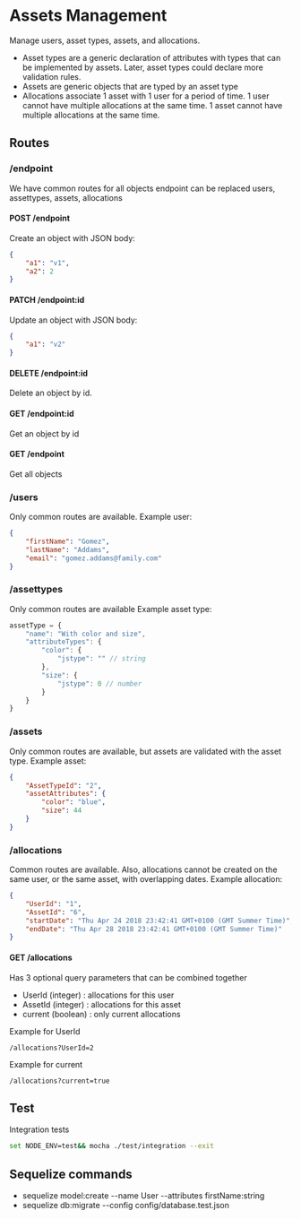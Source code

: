 # Assets Management

Manage users, asset types, assets, and allocations.
- Asset types are a generic declaration of attributes with types that can be implemented by assets.
Later, asset types could declare more validation rules.
- Assets are generic objects that are typed by an asset type
- Allocations associate 1 asset with 1 user for a period of time.
1 user cannot have multiple allocations at the same time.
1 asset cannot have multiple allocations at the same time.

## Routes

### /endpoint
We have common routes for all objects
endpoint can be replaced users, assettypes, assets, allocations

#### POST /endpoint
Create an object with JSON body:
```json
{
	"a1": "v1",
	"a2": 2
}
```

#### PATCH /endpoint:id
Update an object with JSON body:
```json
{
	"a1": "v2"
}
```

#### DELETE /endpoint:id
Delete an object by id.

#### GET /endpoint:id
Get an object by id

#### GET /endpoint
Get all objects

### /users
Only common routes are available.
Example user:
```json
{
	"firstName": "Gomez",
	"lastName": "Addams",
	"email": "gomez.addams@family.com"
}
```

### /assettypes
Only common routes are available
Example asset type:
```js
assetType = {
	"name": "With color and size",
	"attributeTypes": {
		"color": {
			"jstype": "" // string
		},
		"size": {
        	"jstype": 0 // number
        }
	}
}
```

### /assets
Only common routes are available, but assets are validated with the asset type.
Example asset:
```json
{
	"AssetTypeId": "2",
	"assetAttributes": {
		"color": "blue",
		"size": 44
	}
}
```

### /allocations
Common routes are available.
Also, allocations cannot be created on the same user, or the same asset, with overlapping dates.
Example allocation:
```json
{
	"UserId": "1",
	"AssetId": "6",
	"startDate": "Thu Apr 24 2018 23:42:41 GMT+0100 (GMT Summer Time)",
	"endDate": "Thu Apr 28 2018 23:42:41 GMT+0100 (GMT Summer Time)"
}
```

#### GET /allocations
Has 3 optional query parameters that can be combined together
- UserId (integer) : allocations for this user
- AssetId (integer) : allocations for this asset
- current (boolean) : only current allocations

Example for UserId
```http request
/allocations?UserId=2
```
Example for current
```http request
/allocations?current=true
```

## Test

Integration tests
```bash
set NODE_ENV=test&& mocha ./test/integration --exit
```

## Sequelize commands

- sequelize model:create --name User --attributes firstName:string
- sequelize db:migrate --config config/database.test.json